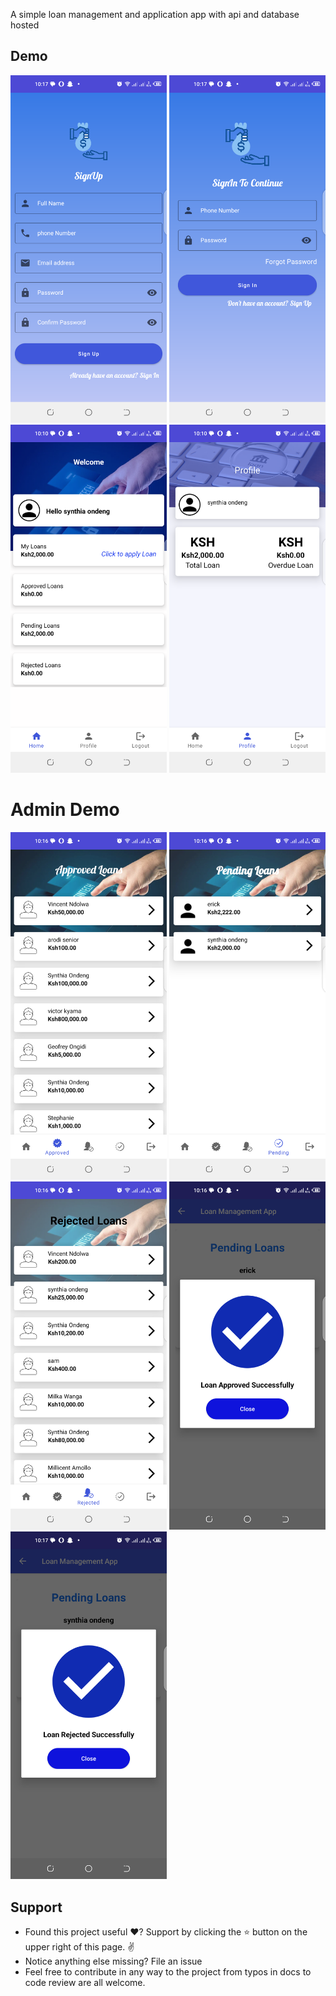 A simple loan management and application app with api and database hosted
## Demo
<p float="left">
<img src="screenshots/signup page.png" width=250/>
<img src="screenshots/login%20page.png" width=250/>
<img src="screenshots/user%20homepage.png" width=250/>
<img src="screenshots/user%20profile.png" width=250/>


# Admin Demo
<img src="screenshots/all%20approved%20loans.png" width=250/>
<img src="screenshots/all%20pending%20loans.png" width=250/>
<img src="screenshots/all%20rejected%20loans.png" width=250/>
<img src="screenshots/approved%20popup.png" width=250/>
<img src="screenshots/rejected%20popup.png" width=250/>

  </p>
  
## Support
- Found this project useful ❤️? Support by clicking the ⭐️ button on the upper right of this page. ✌️
- Notice anything else missing? File an issue 
- Feel free to contribute in any way to the project from typos in docs to code review are all welcome.
